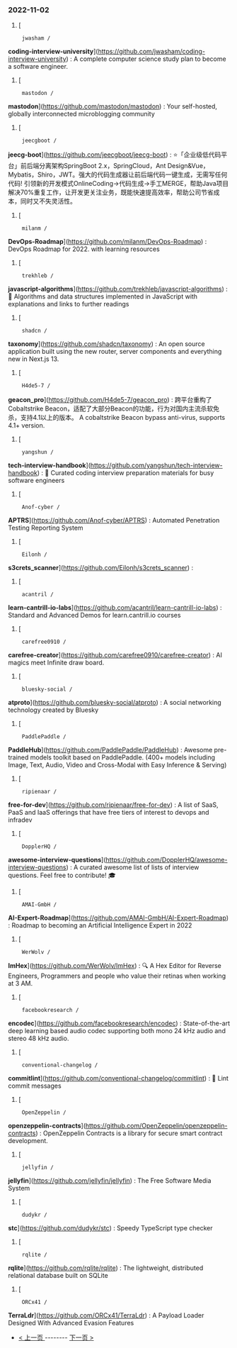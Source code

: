 ### 2022-11-02 
1. [
    

        jwasham /
**coding-interview-university**](https://github.com/jwasham/coding-interview-university) : A complete computer science study plan to become a software engineer.
1. [
    

        mastodon /
**mastodon**](https://github.com/mastodon/mastodon) : Your self-hosted, globally interconnected microblogging community
1. [
    

        jeecgboot /
**jeecg-boot**](https://github.com/jeecgboot/jeecg-boot) : ⭐️「企业级低代码平台」前后端分离架构SpringBoot 2.x，SpringCloud，Ant Design&Vue，Mybatis，Shiro，JWT。强大的代码生成器让前后端代码一键生成，无需写任何代码! 引领新的开发模式OnlineCoding->代码生成->手工MERGE，帮助Java项目解决70%重复工作，让开发更关注业务，既能快速提高效率，帮助公司节省成本，同时又不失灵活性。
1. [
    

        milanm /
**DevOps-Roadmap**](https://github.com/milanm/DevOps-Roadmap) : DevOps Roadmap for 2022. with learning resources
1. [
    

        trekhleb /
**javascript-algorithms**](https://github.com/trekhleb/javascript-algorithms) : 📝 Algorithms and data structures implemented in JavaScript with explanations and links to further readings
1. [
    

        shadcn /
**taxonomy**](https://github.com/shadcn/taxonomy) : An open source application built using the new router, server components and everything new in Next.js 13.
1. [
    

        H4de5-7 /
**geacon_pro**](https://github.com/H4de5-7/geacon_pro) : 跨平台重构了Cobaltstrike Beacon，适配了大部分Beacon的功能，行为对国内主流杀软免杀，支持4.1以上的版本。 A cobaltstrike Beacon bypass anti-virus, supports 4.1+ version.
1. [
    

        yangshun /
**tech-interview-handbook**](https://github.com/yangshun/tech-interview-handbook) : 💯 Curated coding interview preparation materials for busy software engineers
1. [
    

        Anof-cyber /
**APTRS**](https://github.com/Anof-cyber/APTRS) : Automated Penetration Testing Reporting System
1. [
    

        Eilonh /
**s3crets_scanner**](https://github.com/Eilonh/s3crets_scanner) : 
1. [
    

        acantril /
**learn-cantrill-io-labs**](https://github.com/acantril/learn-cantrill-io-labs) : Standard and Advanced Demos for learn.cantrill.io courses
1. [
    

        carefree0910 /
**carefree-creator**](https://github.com/carefree0910/carefree-creator) : AI magics meet Infinite draw board.
1. [
    

        bluesky-social /
**atproto**](https://github.com/bluesky-social/atproto) : A social networking technology created by Bluesky
1. [
    

        PaddlePaddle /
**PaddleHub**](https://github.com/PaddlePaddle/PaddleHub) : Awesome pre-trained models toolkit based on PaddlePaddle. (400+ models including Image, Text, Audio, Video and Cross-Modal with Easy Inference & Serving)
1. [
    

        ripienaar /
**free-for-dev**](https://github.com/ripienaar/free-for-dev) : A list of SaaS, PaaS and IaaS offerings that have free tiers of interest to devops and infradev
1. [
    

        DopplerHQ /
**awesome-interview-questions**](https://github.com/DopplerHQ/awesome-interview-questions) : A curated awesome list of lists of interview questions. Feel free to contribute! 🎓
1. [
    

        AMAI-GmbH /
**AI-Expert-Roadmap**](https://github.com/AMAI-GmbH/AI-Expert-Roadmap) : Roadmap to becoming an Artificial Intelligence Expert in 2022
1. [
    

        WerWolv /
**ImHex**](https://github.com/WerWolv/ImHex) : 🔍 A Hex Editor for Reverse Engineers, Programmers and people who value their retinas when working at 3 AM.
1. [
    

        facebookresearch /
**encodec**](https://github.com/facebookresearch/encodec) : State-of-the-art deep learning based audio codec supporting both mono 24 kHz audio and stereo 48 kHz audio.
1. [
    

        conventional-changelog /
**commitlint**](https://github.com/conventional-changelog/commitlint) : 📓 Lint commit messages
1. [
    

        OpenZeppelin /
**openzeppelin-contracts**](https://github.com/OpenZeppelin/openzeppelin-contracts) : OpenZeppelin Contracts is a library for secure smart contract development.
1. [
    

        jellyfin /
**jellyfin**](https://github.com/jellyfin/jellyfin) : The Free Software Media System
1. [
    

        dudykr /
**stc**](https://github.com/dudykr/stc) : Speedy TypeScript type checker
1. [
    

        rqlite /
**rqlite**](https://github.com/rqlite/rqlite) : The lightweight, distributed relational database built on SQLite
1. [
    

        ORCx41 /
**TerraLdr**](https://github.com/ORCx41/TerraLdr) : A Payload Loader Designed With Advanced Evasion Features 

- [ < 上一页 ](https://github.com/able8/github-trending-daily-record/blob/master/2022-11-01.md) -------- [ 下一页 > ](https://github.com/able8/github-trending-daily-record/blob/master/2022-11-03.md)